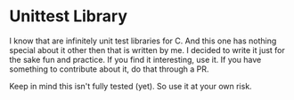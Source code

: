 Unittest Library
================

I know that are infinitely unit test libraries for C. 
And this one has nothing special about it
other then that is written by me. 
I decided to write it just for the sake fun and practice. If you find it interesting, use it.
If you have something to contribute about it, do that through a PR.

Keep in mind this isn't fully tested (yet). So use it at your own risk. 